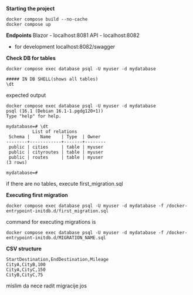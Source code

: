 **Starting the project**
```
docker compose build --no-cache
docker compose up 
```
**Endpoints**
Blazor - localhost:8081
API - localhost:8082
- for development localhost:8082/swagger

**Check DB for tables**
```
docker compose exec database psql -U myuser -d mydatabase

##### IN DB SHELL(shows all tables)
\dt
```
expected output
```
docker compose exec database psql -U myuser -d mydatabase
psql (16.1 (Debian 16.1-1.pgdg120+1))
Type "help" for help.

mydatabase=# \dt
          List of relations
 Schema |    Name    | Type  | Owner  
--------+------------+-------+--------
 public | cities     | table | myuser
 public | cityroutes | table | myuser
 public | routes     | table | myuser
(3 rows)

mydatabase=# 
```
if there are no tables, execute first_migration.sql

**Executing first migration**
```
docker compose exec database psql -U myuser -d mydatabase -f /docker-entrypoint-initdb.d/first_migration.sql
```
command for executing migrations is
```
docker compose exec database psql -U myuser -d mydatabase -f /docker-entrypoint-initdb.d/MIGRATION_NAME.sql
```

  
**CSV structure**
```
StartDestination,EndDestination,Mileage
CityA,CityB,100
CityA,CityC,150
CityB,CityC,75
```
mislim da nece radit migracije jos
